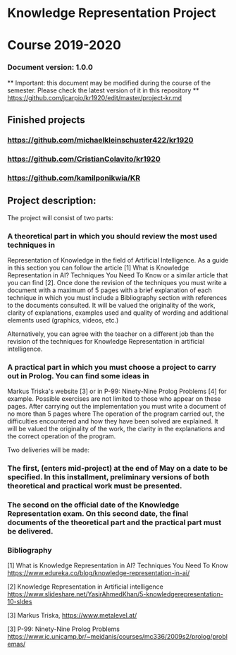 # Knowledge Representation Project
# Course 2019-2020
### Document version: 1.0.0

** Important: this document may be modified during the course of the semester. Please check the latest version of it in this repository ** https://github.com/jcarpio/kr1920/edit/master/project-kr.md



## Finished projects
### https://github.com/michaelkleinschuster422/kr1920
### https://github.com/CristianColavito/kr1920
### https://github.com/kamilponikwia/KR


## Project description:

The project will consist of two parts:

### A theoretical part in which you should review the most used techniques in
Representation of Knowledge in the field of Artificial Intelligence. As a guide in this section you can follow the article [1]
What is Knowledge Representation in AI? Techniques You Need To Know or a similar article that you can find [2]. Once done
the revision of the techniques you must write a document with a maximum of 5 pages with a brief explanation of each
technique in which you must include a Bibliography section with references to the documents consulted. It will be valued
the originality of the work,
clarity of explanations, examples used and quality of wording and additional elements used
(graphics, videos, etc.) 

Alternatively, you can agree with the teacher on a different job than the revision of the techniques for Knowledge Representation in artificial intelligence.

### A practical part in which you must choose a project to carry out in Prolog. You can find some ideas in
Markus Triska's website [3] or in P-99: Ninety-Nine Prolog Problems [4] for example. Possible exercises are not limited
to those who appear on these pages. After carrying out the implementation you must write a document of no more than 5 pages where
The operation of the program carried out, the difficulties encountered and how they have been solved are explained. It will be valued
the originality of the work, the clarity in the explanations and the correct operation of the program.

Two deliveries will be made:

### The first, (enters mid-project) at the end of May on a date to be specified. In this installment, preliminary versions of both theoretical and practical work must be presented.
    
### The second on the official date of the Knowledge Representation exam. On this second date, the final documents of the theoretical part and the practical part must be delivered.

### Bibliography

[1] What is Knowledge Representation in AI? Techniques You Need To Know 
https://www.edureka.co/blog/knowledge-representation-in-ai/

[2] Knowledge Representation in Artificial intelligence  
https://www.slideshare.net/YasirAhmedKhan/5-knowledgerepresentation-10-sldes

[3] Markus Triska, https://www.metalevel.at/

[3] P-99: Ninety-Nine Prolog Problems
https://www.ic.unicamp.br/~meidanis/courses/mc336/2009s2/prolog/problemas/

